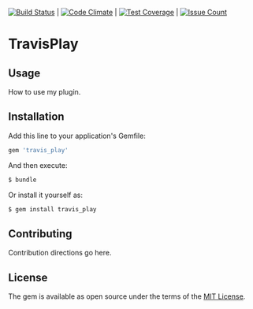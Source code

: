 [![Build Status](https://travis-ci.org/scieslak/travis_play.svg?branch=master)](https://travis-ci.org/scieslak/travis_play) | [![Code Climate](https://codeclimate.com/github/scieslak/travis_play/badges/gpa.svg)](https://codeclimate.com/github/scieslak/travis_play) | [![Test Coverage](https://codeclimate.com/github/scieslak/travis_play/badges/coverage.svg)](https://codeclimate.com/github/scieslak/travis_play/coverage) | [![Issue Count](https://codeclimate.com/github/scieslak/travis_play/badges/issue_count.svg)](https://codeclimate.com/github/scieslak/travis_play)

# TravisPlay

## Usage
How to use my plugin.

## Installation
Add this line to your application's Gemfile:

```ruby
gem 'travis_play'
```

And then execute:
```bash
$ bundle
```

Or install it yourself as:
```bash
$ gem install travis_play
```

## Contributing
Contribution directions go here.

## License
The gem is available as open source under the terms of the [MIT License](http://opensource.org/licenses/MIT).
